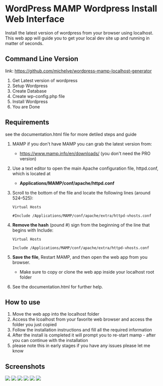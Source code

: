 
# WordPress MAMP Wordpress Install Web Interface
Install the latest version of wordpress from your browser using localhost. This web app will guide you to get your local dev site up and running in matter of seconds. 

## Command Line Version
link: https://github.com/michelve/wordpress-mamp-localhost-generator

1. Get Latest version of wordpress
2. Setup Wordpress
3. Create Database
4. Create wp-config.php file
5. Install Wordpress
6. You are Done


## Requirements 
see the documentation.html file for more detiled steps and guide 


1. MAMP if you don't have MAMP you can grab the latest version from: 
	* https://www.mamp.info/en/downloads/ (you don't need the PRO version)

2. Use a text editor to open the main Apache configuration file, httpd.conf, which is located at
	* **Applications/MAMP/conf/apache/httpd.conf**

3. Scroll to the bottom of the file and locate the following lines (around 524–525):

	`Virtual Hosts`

	`#Include /Applications/MAMP/conf/apache/extra/httpd-vhosts.conf`

4. **Remove the hash** (pound #) sign from the beginning of the line that begins with Include:

	`Virtual Hosts`

	`Include /Applications/MAMP/conf/apache/extra/httpd-vhosts.conf`

5. **Save the file**, Restart MAMP, and then open the web app from you browser.
	* Make sure to copy or clone the web app inside your localhost root folder

6. See the documentation.html for further help.


## How to use

1. Move the web app into the localhost folder 
2. Access the lcoalhost from your favorite web browser and access the folder you just copied
3. Follow the installation instructions and fill all the required information
4. After the install is completed it will prompt you to re-start mamp - after you can continue with the installation
5. please note this in early stages if you have any issues please let me know


## Screenshots

<img src="https://raw.githubusercontent.com/michelve/WordPress-MAMP-Wordpress-Install-Web-Interface-/master/core/images/app.png"/>

<img src="https://raw.githubusercontent.com/michelve/WordPress-MAMP-Wordpress-Install-Web-Interface-/master/core/images/check.png"/>

<img src="https://raw.githubusercontent.com/michelve/WordPress-MAMP-Wordpress-Install-Web-Interface-/master/core/images/sitemanager.png"/>

<img src="https://raw.githubusercontent.com/michelve/WordPress-MAMP-Wordpress-Install-Web-Interface-/master/core/images/confirm.png"/>

<img src="https://raw.githubusercontent.com/michelve/WordPress-MAMP-Wordpress-Install-Web-Interface-/master/core/images/done.png"/>

<img src="https://raw.githubusercontent.com/michelve/WordPress-MAMP-Wordpress-Install-Web-Interface-/master/core/images/doc.png"/>
